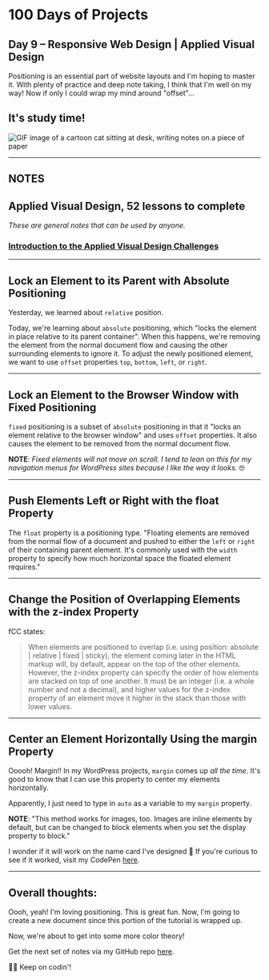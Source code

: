 # 100 Days of Projects

## Day 9 – Responsive Web Design | Applied Visual Design

Positioning is an essential part of website layouts and I'm hoping to master it. With plenty of practice and deep note taking, I think that I'm well on my way! Now if only I could wrap my mind around "offset"...

## It's study time!

![GIF image of a cartoon cat sitting at desk, writing notes on a piece of paper](https://media1.tenor.com/images/0fae4290bf290881b4c38e372cfe8e82/tenor.gif?itemid=9246711)

---

## NOTES

## Applied Visual Design, 52 lessons to complete

*These are general notes that can be used by anyone.*

### [Introduction to  the Applied Visual Design Challenges](https://www.freecodecamp.org/learn/responsive-web-design/applied-visual-design/)

---

## Lock an Element to its Parent with Absolute Positioning

Yesterday, we learned about `relative` position.

Today, we're learning about `absolute` positioning, which "locks the element in place relative to its parent container". When this happens, we're removing the element from the normal document flow and causing the other surrounding elements to ignore it. To adjust the newly positioned element, we want to use `offset` properties `top`, `bottom`, `left`, or `right`.

---

## Lock an Element to the Browser Window with Fixed Positioning

`fixed` positioning is a subset of `absolute` positioning in that it "locks an element relative to the browser window" and uses `offset` properties. It also causes the element to be removed from the normal document flow.

**NOTE**: *Fixed elements will not move on scroll. I tend to lean on this for my navigation menus for WordPress sites because I like the way it looks.*  🤓

---

## Push Elements Left or Right with the float Property

The `float` property is a positioning type. "Floating elements are removed from the normal flow of a document and pushed to either the `left` or `right` of their containing parent element. It's commonly used with the `width` property to specify how much horizontal space the floated element requires."

---

## Change the Position of Overlapping Elements with the z-index Property

fCC states:

> When elements are positioned to overlap (i.e. using position: absolute | relative | fixed | sticky), the element coming later in the HTML markup will, by default, appear on the top of the other elements. However, the z-index property can specify the order of how elements are stacked on top of one another. It must be an integer (i.e. a whole number and not a decimal), and higher values for the z-index property of an element move it higher in the stack than those with lower values.

---

## Center an Element Horizontally Using the margin Property

Ooooh! Margin!! In my WordPress projects, `margin` comes up *all the time*. It's good to know that I can use this property to center my elements horizontally.

Apparently, I just need to type in `auto` as a variable to my `margin` property.

**NOTE**: "This method works for images, too. Images are inline elements by default, but can be changed to block elements when you set the display property to block."

I wonder if it will work on the name card I've designed     🤔 If you're curious to see if it worked, visit my CodePen [here](https://codepen.io/gerilynmhayes/pen/VwaQwOr).

---

## Overall thoughts:

Oooh, yeah! I'm loving positioning. This is great fun. Now, I'm going to create a new document since this portion of the tutorial is wrapped up.

Now, we're about to get into some more color theory!

Get the next set of notes via my GitHub repo [here](https://github.com/gerilynmhayes/responsive_web_design/tree/master/responsive_web_design).

👋🏾  Keep on codin'!